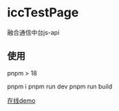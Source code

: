 # iccTestPage
融合通信中台js-api
## 使用
pnpm > 18

pnpm i
pnpm run dev
pnpm run build

[在线demo](https://fsyldn.github.io/iccTestPage/)
